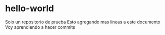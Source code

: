 # hello-world
Solo un repositorio de prueba
Esto agregando mas lineas a este documento
Voy aprendiendo a hacer commits

